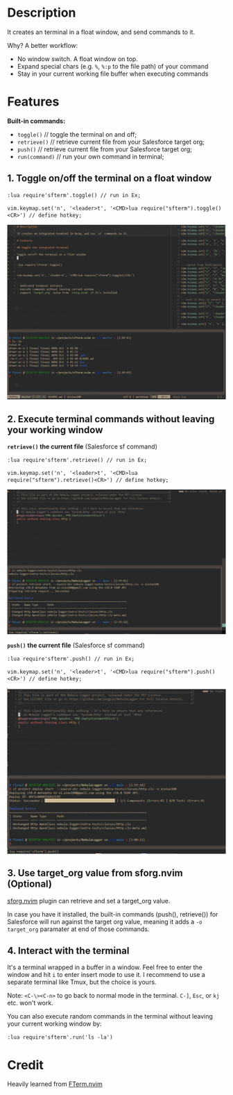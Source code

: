 # Description

It creates an terminal in a float window, and send commands to it.

Why? A better workflow:

- No window switch. A float window on top.
- Expand special chars (e.g. `%`, `%:p` to the file path) of your command
- Stay in your current working file buffer when executing commands

# Features

**Built-in commands:**

- `toggle()` // toggle the terminal on and off;
- `retrieve()` // retrieve current file from your Salesforce target org;
- `push()` // retrieve current file from your Salesforce target org;
- `run(command)` // run your own command in terminal;

## 1. Toggle on/off the terminal on a float window

```
:lua require'sfterm'.toggle() // run in Ex;
```
```
vim.keymap.set('n', '<leader>t', '<CMD>lua require("sfterm").toggle()<CR>') // define hotkey;
```

![pic1](https://github.com/xixiaofinland/storage/blob/master/pics/1.png)

## 2. Execute terminal commands without leaving your working window

**`retrieve()` the current file** (Salesforce sf command)

```
:lua require'sfterm'.retrieve() // run in Ex;
```
```
vim.keymap.set('n', '<leader>t', '<CMD>lua require("sfterm").retrieve()<CR>') // define hotkey;
```

![pic2](https://github.com/xixiaofinland/storage/blob/master/pics/2.png)

**`push()` the current file** (Salesforce sf command)

```
:lua require'sfterm'.push() // run in Ex;
```
```
vim.keymap.set('n', '<leader>t', '<CMD>lua require("sfterm").push()<CR>') // define hotkey;
```

![pic3](https://github.com/xixiaofinland/storage/blob/master/pics/3.png)

## 3. Use target_org value from sforg.nvim (Optional)

[sforg.nvim](https://github.com/xixiaofinland/sforg.nvim) plugin can retrieve and set a target_org value.

In case you have it installed, the built-in commands (push(), retrieve()) for Salesforce will run
against the target org value, meaning it adds a `-o target_org` paramater at end of those commands.

## 4. Interact with the terminal

It's a terminal wrapped in a buffer in a window. Feel free to enter the window
and hit `i` to enter insert mode to use it. I recommend to use a separate
terminal like Tmux, but the choice is yours.

Note: `<C-\><C-n>` to go back to normal mode in the terminal. `C-]`, `Esc`, or
`kj` etc. won't work.

You can also execute random commands in the terminal without leaving your current working
window by:

```
:lua require'sfterm'.run('ls -la')
```

# Credit

Heavily learned from [FTerm.nvim](https://github.com/numToStr/FTerm.nvim/tree/master/lua/FTerm)
